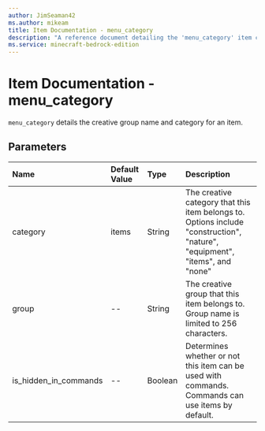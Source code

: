 ```yaml
---
author: JimSeaman42
ms.author: mikeam
title: Item Documentation - menu_category
description: "A reference document detailing the 'menu_category' item component"
ms.service: minecraft-bedrock-edition
---
```


# Item Documentation - menu_category

`menu_category` details the creative group name and category for an item.

## Parameters

|Name |Default Value  |Type  |Description  |
|:----------|:----------|:----------|:----------|
|category |items |String |The creative category that this item belongs to. Options include "construction", "nature", "equipment", "items", and "none"|
|group |-- |String |The creative group that this item belongs to. Group name is limited to 256 characters. |
|is_hidden_in_commands |-- |Boolean |Determines whether or not this item can be used with commands. Commands can use items by default. |

